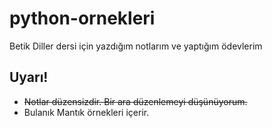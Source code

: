 # python-ornekleri

Betik Diller dersi için yazdığım notlarım ve yaptığım ödevlerim

## Uyarı!
- ~~Notlar düzensizdir. Bir ara düzenlemeyi düşünüyorum.~~
- Bulanık Mantık örnekleri içerir.
